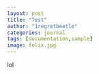 ```yaml
---
layout: post
title: "Test"
author: "1regretbeetle"
categories: journal
tags: [documentation,sample]
image: felix.jpg
---
```



lol
